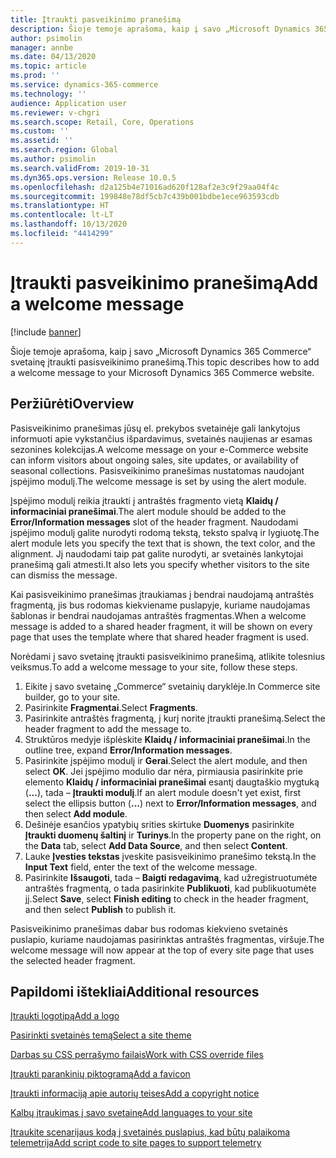```yaml
---
title: Įtraukti pasveikinimo pranešimą
description: Šioje temoje aprašoma, kaip į savo „Microsoft Dynamics 365 Commerce“ svetainę įtraukti pasisveikinimo pranešimą.
author: psimolin
manager: annbe
ms.date: 04/13/2020
ms.topic: article
ms.prod: ''
ms.service: dynamics-365-commerce
ms.technology: ''
audience: Application user
ms.reviewer: v-chgri
ms.search.scope: Retail, Core, Operations
ms.custom: ''
ms.assetid: ''
ms.search.region: Global
ms.author: psimolin
ms.search.validFrom: 2019-10-31
ms.dyn365.ops.version: Release 10.0.5
ms.openlocfilehash: d2a125b4e71016ad620f128af2e3c9f29aa04f4c
ms.sourcegitcommit: 199848e78df5cb7c439b001bdbe1ece963593cdb
ms.translationtype: HT
ms.contentlocale: lt-LT
ms.lasthandoff: 10/13/2020
ms.locfileid: "4414299"
---
```

# <a name="add-a-welcome-message"></a><span data-ttu-id="2ad56-103">Įtraukti pasveikinimo pranešimą</span><span class="sxs-lookup"><span data-stu-id="2ad56-103">Add a welcome message</span></span>


[!include [banner](includes/banner.md)]

<span data-ttu-id="2ad56-104">Šioje temoje aprašoma, kaip į savo „Microsoft Dynamics 365 Commerce“ svetainę įtraukti pasisveikinimo pranešimą.</span><span class="sxs-lookup"><span data-stu-id="2ad56-104">This topic describes how to add a welcome message to your Microsoft Dynamics 365 Commerce website.</span></span>

## <a name="overview"></a><span data-ttu-id="2ad56-105">Peržiūrėti</span><span class="sxs-lookup"><span data-stu-id="2ad56-105">Overview</span></span>

<span data-ttu-id="2ad56-106">Pasisveikinimo pranešimas jūsų el. prekybos svetainėje gali lankytojus informuoti apie vykstančius išpardavimus, svetainės naujienas ar esamas sezonines kolekcijas.</span><span class="sxs-lookup"><span data-stu-id="2ad56-106">A welcome message on your e-Commerce website can inform visitors about ongoing sales, site updates, or availability of seasonal collections.</span></span> <span data-ttu-id="2ad56-107">Pasisveikinimo pranešimas nustatomas naudojant įspėjimo modulį.</span><span class="sxs-lookup"><span data-stu-id="2ad56-107">The welcome message is set by using the alert module.</span></span>

<span data-ttu-id="2ad56-108">Įspėjimo modulį reikia įtraukti į antraštės fragmento vietą **Klaidų / informaciniai pranešimai**.</span><span class="sxs-lookup"><span data-stu-id="2ad56-108">The alert module should be added to the **Error/Information messages** slot of the header fragment.</span></span> <span data-ttu-id="2ad56-109">Naudodami įspėjimo modulį galite nurodyti rodomą tekstą, teksto spalvą ir lygiuotę.</span><span class="sxs-lookup"><span data-stu-id="2ad56-109">The alert module lets you specify the text that is shown, the text color, and the alignment.</span></span> <span data-ttu-id="2ad56-110">Jį naudodami taip pat galite nurodyti, ar svetainės lankytojai pranešimą gali atmesti.</span><span class="sxs-lookup"><span data-stu-id="2ad56-110">It also lets you specify whether visitors to the site can dismiss the message.</span></span>

<span data-ttu-id="2ad56-111">Kai pasisveikinimo pranešimas įtraukiamas į bendrai naudojamą antraštės fragmentą, jis bus rodomas kiekviename puslapyje, kuriame naudojamas šablonas ir bendrai naudojamas antraštės fragmentas.</span><span class="sxs-lookup"><span data-stu-id="2ad56-111">When a welcome message is added to a shared header fragment, it will be shown on every page that uses the template where that shared header fragment is used.</span></span>

<span data-ttu-id="2ad56-112">Norėdami į savo svetainę įtraukti pasisveikinimo pranešimą, atlikite tolesnius veiksmus.</span><span class="sxs-lookup"><span data-stu-id="2ad56-112">To add a welcome message to your site, follow these steps.</span></span>

1. <span data-ttu-id="2ad56-113">Eikite į savo svetainę „Commerce“ svetainių daryklėje.</span><span class="sxs-lookup"><span data-stu-id="2ad56-113">In Commerce site builder, go to your site.</span></span>
1. <span data-ttu-id="2ad56-114">Pasirinkite **Fragmentai**.</span><span class="sxs-lookup"><span data-stu-id="2ad56-114">Select **Fragments**.</span></span>
1. <span data-ttu-id="2ad56-115">Pasirinkite antraštės fragmentą, į kurį norite įtraukti pranešimą.</span><span class="sxs-lookup"><span data-stu-id="2ad56-115">Select the header fragment to add the message to.</span></span>
1. <span data-ttu-id="2ad56-116">Struktūros medyje išplėskite **Klaidų / informaciniai pranešimai**.</span><span class="sxs-lookup"><span data-stu-id="2ad56-116">In the outline tree, expand **Error/Information messages**.</span></span>
1. <span data-ttu-id="2ad56-117">Pasirinkite įspėjimo modulį ir **Gerai**.</span><span class="sxs-lookup"><span data-stu-id="2ad56-117">Select the alert module, and then select **OK**.</span></span> <span data-ttu-id="2ad56-118">Jei įspėjimo modulio dar nėra, pirmiausia pasirinkite prie elemento **Klaidų / informaciniai pranešimai** esantį daugtaškio mygtuką (**...**), tada – **Įtraukti modulį**.</span><span class="sxs-lookup"><span data-stu-id="2ad56-118">If an alert module doesn't yet exist, first select the ellipsis button (**...**) next to **Error/Information messages**, and then select **Add module**.</span></span>
1. <span data-ttu-id="2ad56-119">Dešinėje esančios ypatybių srities skirtuke **Duomenys** pasirinkite **Įtraukti duomenų šaltinį** ir **Turinys**.</span><span class="sxs-lookup"><span data-stu-id="2ad56-119">In the property pane on the right, on the **Data** tab, select **Add Data Source**, and then select **Content**.</span></span>
1. <span data-ttu-id="2ad56-120">Lauke **Įvesties tekstas** įveskite pasisveikinimo pranešimo tekstą.</span><span class="sxs-lookup"><span data-stu-id="2ad56-120">In the **Input Text** field, enter the text of the welcome message.</span></span>
1. <span data-ttu-id="2ad56-121">Pasirinkite **Išsaugoti**, tada – **Baigti redagavimą**, kad užregistruotumėte antraštės fragmentą, o tada pasirinkite **Publikuoti**, kad publikuotumėte jį.</span><span class="sxs-lookup"><span data-stu-id="2ad56-121">Select **Save**, select **Finish editing** to check in the header fragment, and then select **Publish** to publish it.</span></span> 

<span data-ttu-id="2ad56-122">Pasisveikinimo pranešimas dabar bus rodomas kiekvieno svetainės puslapio, kuriame naudojamas pasirinktas antraštės fragmentas, viršuje.</span><span class="sxs-lookup"><span data-stu-id="2ad56-122">The welcome message will now appear at the top of every site page that uses the selected header fragment.</span></span>

## <a name="additional-resources"></a><span data-ttu-id="2ad56-123">Papildomi ištekliai</span><span class="sxs-lookup"><span data-stu-id="2ad56-123">Additional resources</span></span>

[<span data-ttu-id="2ad56-124">Įtraukti logotipą</span><span class="sxs-lookup"><span data-stu-id="2ad56-124">Add a logo</span></span>](add-logo.md)

[<span data-ttu-id="2ad56-125">Pasirinkti svetainės temą</span><span class="sxs-lookup"><span data-stu-id="2ad56-125">Select a site theme</span></span>](select-site-theme.md)

[<span data-ttu-id="2ad56-126">Darbas su CSS perrašymo failais</span><span class="sxs-lookup"><span data-stu-id="2ad56-126">Work with CSS override files</span></span>](css-override-files.md)

[<span data-ttu-id="2ad56-127">Įtraukti parankinių piktogramą</span><span class="sxs-lookup"><span data-stu-id="2ad56-127">Add a favicon</span></span>](add-favicon.md)

[<span data-ttu-id="2ad56-128">Įtraukti informaciją apie autorių teises</span><span class="sxs-lookup"><span data-stu-id="2ad56-128">Add a copyright notice</span></span>](add-copyright-notice.md)

[<span data-ttu-id="2ad56-129">Kalbų įtraukimas į savo svetainę</span><span class="sxs-lookup"><span data-stu-id="2ad56-129">Add languages to your site</span></span>](add-languages-to-site.md)

[<span data-ttu-id="2ad56-130">Įtraukite scenarijaus kodą į svetainės puslapius, kad būtų palaikoma telemetrija</span><span class="sxs-lookup"><span data-stu-id="2ad56-130">Add script code to site pages to support telemetry</span></span>](add-telemetry.md)

